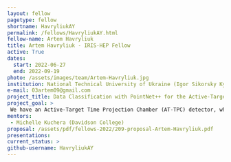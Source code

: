 ```yaml
---
layout: fellow
pagetype: fellow
shortname: HavryliukAY
permalink: /fellows/HavryliukAY.html
fellow-name: Artem Havryliuk
title: Artem Havryliuk - IRIS-HEP Fellow
active: True
dates:
  start: 2022-06-27
  end: 2022-09-19
photo: /assets/images/team/Artem-Havryliuk.jpg
institution: National Technical University of Ukraine (Igor Sikorsky Kyiv Polytechnic Institute)
e-mail: 03artem09@gmail.com
project_title: Data Classification with PointNet++ for the Active-Target Time Projection Chamber at FRIB
project_goal: >
 We have an Active-Target Time Projection Chamber (AT-TPC) detector, which consists of a gas chamber (the detector gas is at the same time the target material), a source of magnetic and electric fields, and the pad plane on which particles are detected. The task is to extract information from the data that we receive on the detector, such as information about energy and angles, as well as the classification of events to identify particles, using a model built on the basis of the PointNet architecture.
mentors:
 - Michelle Kuchera (Davidson College)
proposal: /assets/pdf/fellows-2022/209-proposal-Artem-Havryliuk.pdf
presentations:
current_status: >
github-username: HavryliukAY
---
```

